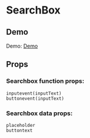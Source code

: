 # SearchBox
## Demo
Demo: <a href="https://yutpatech.github.io/SearchBox/">Demo</a><br>
## Props
### Searchbox function props: <br>
```
inputevent(inputText)
buttonevent(inputText)
```
### Searchbox data props: <br>
```
placeholder
buttontext
```
